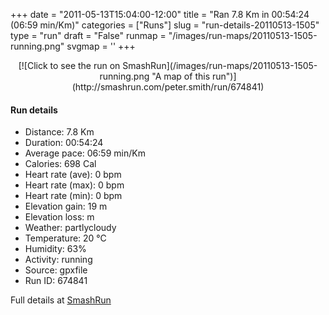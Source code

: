 +++
date = "2011-05-13T15:04:00-12:00"
title = "Ran 7.8 Km in 00:54:24 (06:59 min/Km)"
categories = ["Runs"]
slug = "run-details-20110513-1505"
type = "run"
draft = "False"
runmap = "/images/run-maps/20110513-1505-running.png"
svgmap = '<polyline points="54 3, 54 5, 58 8, 63 17, 63 21, 54 33, 53 51, 49 62, 45 70, 31 79, 35 82, 34 97, 29 100, 25 97, 30 97, 35 84, 34 82, 31 79, 34 81, 35 83, 34 98, 31 100, 28 99, 25 97, 24 93, 28 90, 28 84, 29 82, 31 79, 44 71, 44 69, 50 62, 54 49, 57 42, 60 40, 64 43, 69 43, 74 41, 77 32, 75 28, 74 26, 74 26, 67 24, 60 15, 59 10, 56 7, 54 4, 55 0">'
+++



<!--more-->

<center>
[![Click to see the run on SmashRun](/images/run-maps/20110513-1505-running.png "A map of this run")](http://smashrun.com/peter.smith/run/674841)
</center>

#### Run details

* Distance: 7.8 Km
* Duration: 00:54:24
* Average pace: 06:59 min/Km
* Calories: 698 Cal
* Heart rate (ave): 0 bpm
* Heart rate (max): 0 bpm
* Heart rate (min): 0 bpm
* Elevation gain: 19 m
* Elevation loss:  m
* Weather: partlycloudy
* Temperature: 20 &deg;C
* Humidity: 63%
* Activity: running
* Source: gpxfile
* Run ID: 674841

Full details at [SmashRun](http://smashrun.com/peter.smith/run/674841)